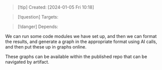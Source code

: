 
>[!tip] Created: [2024-01-05 Fri 10:18]

>[!question] Targets: 

>[!danger] Depends: 

We can run some code modules we have set up, and then we can format the results, and generate a graph in the appropriate format using AI calls, and then put these up in graphs online.

These graphs can be available within the published repo that can be navigated by artifact.